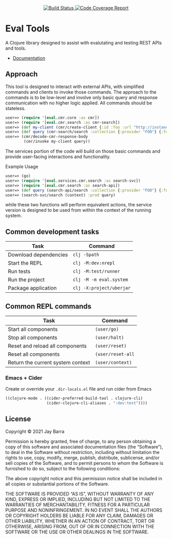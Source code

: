 <p align="center">
  <a href="https://github.com/jaybarra/eval-tools/actions/workflows/ci-test.yml">
    <img alt="Build Status"
         src="https://img.shields.io/github/workflow/status/jaybarra/eval-tools/ci-test">
  </a>

  <a href="https://codecov.io/gh/jaybarra/eval-tools">
    <img alt="Code Coverage Report"
         src="https://codecov.io/gh/jaybarra/eval-tools/branch/core/graph/badge.svg?token=IUCQG02UCE"/>
  </a>
</p>

# Eval Tools

A Clojure library designed to assist with evalutating and testing REST
APIs and tools.

* [Documentation](https://jaybarra.github.io/eval-tools/)

## Approach

This tool is designed to interact with external APIs, with simplified commands and clients to invoke those commands. The approach to the commands is to be low-level and involve only basic query and response communication with no higher logic applied. All commands should be stateless.

```clojure
user=> (require '[eval.cmr.core :as cmr])
user=> (require '[eval.cmr.search :as cmr-search])
user=> (def my-client (cmr/create-client {:id :foo :url "http://instance"}))
user=> (def query (cmr-search/search :collection {:provider "FOO"} {:format :umm-json})))
user=> (cmr/decode-cmr-response-body
        (cmr/invoke my-client query))
```

The services portion of the code will build on those basic commands and provide user-facing interactions and functionality.

Example Usage

```clojure
user=> (go)
user=> (require '[eval.services.cmr.search :as search-svc])
user=> (require '[eval.cmr.search :as search-api])
user=> (def query (search-api/search :collection {:provider "FOO"} {:format :umm-json})))
user=> (search-svc/search (context) :prod query)
```

while these two functions will perform equivalent actions, the service version is designed to be used from within the context of the running system.

## Common development tasks

| Task                  | Command                  |
|-----------------------|--------------------------|
| Download dependencies | `clj -Spath`             |
| Start the REPL        | `clj -M:dev:nrepl`       |
| Run tests             | `clj -M:test/runner`     |
| Run the project       | `clj -M -m eval.system`  |
| Package application   | `clj -X:project/uberjar` |

## Common REPL commands

| Task                              | Command           |
|-----------------------------------|-------------------|
| Start all components              | `(user/go)`       |
| Stop all components               | `(user/halt)`     |
| Reset and reload all components   | `(user/reset)`    |
| Reset all components              | `(user/reset-all` |
| Return the current system context | `(user/context)`  |

### Emacs + Cider

Create or override your `.dir-locals.el` file and run cider from Emacs

```cl
((clojure-mode . ((cider-preferred-build-tool . clojure-cli)
                  (cider-clojure-cli-aliases . ":dev:test"))))
```

## License

Copyright © 2021 Jay Barra

Permission is hereby granted, free of charge, to any person obtaining a copy of this software and associated documentation files (the “Software”), to deal in the Software without restriction, including without limitation the rights to use, copy, modify, merge, publish, distribute, sublicense, and/or sell copies of the Software, and to permit persons to whom the Software is furnished to do so, subject to the following conditions:

The above copyright notice and this permission notice shall be included in all copies or substantial portions of the Software.

THE SOFTWARE IS PROVIDED “AS IS”, WITHOUT WARRANTY OF ANY KIND, EXPRESS OR IMPLIED, INCLUDING BUT NOT LIMITED TO THE WARRANTIES OF MERCHANTABILITY, FITNESS FOR A PARTICULAR PURPOSE AND NONINFRINGEMENT. IN NO EVENT SHALL THE AUTHORS OR COPYRIGHT HOLDERS BE LIABLE FOR ANY CLAIM, DAMAGES OR OTHER LIABILITY, WHETHER IN AN ACTION OF CONTRACT, TORT OR OTHERWISE, ARISING FROM, OUT OF OR IN CONNECTION WITH THE SOFTWARE OR THE USE OR OTHER DEALINGS IN THE SOFTWARE.
